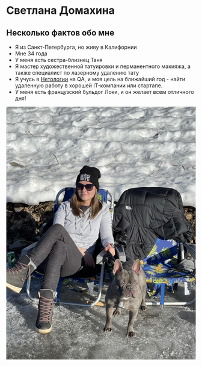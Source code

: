 # Светлана Домахина

## Несколько фактов обо мне

* Я из Санкт-Петербурга, но живу в Калифорнии
* Мне 34 года
* У меня есть сестра-близнец Таня
* Я мастер художественной татуировки и перманентного макияжа, а также специалист по лазерному удалению тату
* Я учусь в [Нетологии](https://netology.ru)  на QA, и моя цель на ближайший год - найти удаленную работу в хорошей IT-компании или стартапе.
* У меня есть французский бульдог Локи, и он желает всем отличного дня!

![](https://github.com/SvetlanaDomakhina/About-me/blob/main/LokiFrenchie.jpg)



